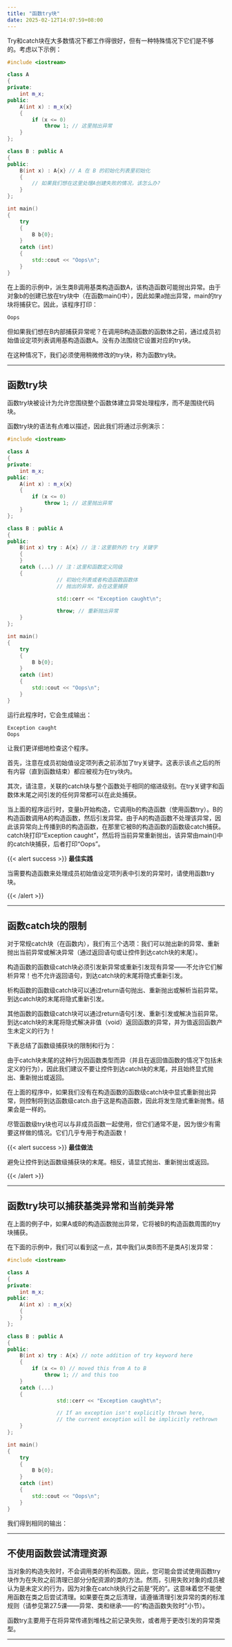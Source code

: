 ```yaml
---
title: "函数try块"
date: 2025-02-12T14:07:59+08:00
---
```


Try和catch块在大多数情况下都工作得很好，但有一种特殊情况下它们是不够的。考虑以下示例：

```C++
#include <iostream>

class A
{
private:
	int m_x;
public:
	A(int x) : m_x{x}
	{
		if (x <= 0)
			throw 1; // 这里抛出异常
	}
};

class B : public A
{
public:
	B(int x) : A{x} // A 在 B 的初始化列表里初始化
	{
		// 如果我们想在这里处理A创建失败的情况，该怎么办?
	}
};

int main()
{
	try
	{
		B b{0};
	}
	catch (int)
	{
		std::cout << "Oops\n";
	}
}
```

在上面的示例中，派生类B调用基类构造函数A，该构造函数可能抛出异常。由于对象b的创建已放在try块中（在函数main()中），因此如果a抛出异常，main的try块将捕获它。因此，该程序打印：

```C++
Oops
```

但如果我们想在B内部捕获异常呢？在调用B构造函数的函数体之前，通过成员初始值设定项列表调用基构造函数A。没有办法围绕它设置对应的try块。

在这种情况下，我们必须使用稍微修改的try块，称为函数try块。

***
## 函数try块

函数try块被设计为允许您围绕整个函数体建立异常处理程序，而不是围绕代码块。

函数try块的语法有点难以描述，因此我们将通过示例演示：

```C++
#include <iostream>

class A
{
private:
	int m_x;
public:
	A(int x) : m_x{x}
	{
		if (x <= 0)
			throw 1; // 这里抛出异常
	}
};

class B : public A
{
public:
	B(int x) try : A{x} // 注：这里额外的 try 关键字
	{
	}
	catch (...) // 注：这里和函数定义同级
	{
                // 初始化列表或者构造函数函数体
                // 抛出的异常，会在这里捕获

                std::cerr << "Exception caught\n";

                throw; // 重新抛出异常
	}
};

int main()
{
	try
	{
		B b{0};
	}
	catch (int)
	{
		std::cout << "Oops\n";
	}
}
```

运行此程序时，它会生成输出：

```C++
Exception caught
Oops
```

让我们更详细地检查这个程序。

首先，注意在成员初始值设定项列表之前添加了try关键字。这表示该点之后的所有内容（直到函数结束）都应被视为在try块内。

其次，请注意，关联的catch块与整个函数处于相同的缩进级别。在try关键字和函数体末尾之间引发的任何异常都可以在此处捕获。

当上面的程序运行时，变量b开始构造，它调用b的构造函数（使用函数try）。B的构造函数调用A的构造函数，然后引发异常。由于A的构造函数不处理该异常，因此该异常向上传播到B的构造函数，在那里它被B的构造函数的函数级catch捕获。catch块打印“Exception caught”，然后将当前异常重新抛出，该异常由main()中的catch块捕获，后者打印“Oops”。

{{< alert success >}}
**最佳实践**

当需要构造函数来处理成员初始值设定项列表中引发的异常时，请使用函数try块。

{{< /alert >}}

***
## 函数catch块的限制

对于常规catch块（在函数内），我们有三个选项：我们可以抛出新的异常、重新抛出当前异常或解决异常（通过返回语句或让控件到达catch块的末尾）。

构造函数的函数级catch块必须引发新异常或重新引发现有异常——不允许它们解析异常！也不允许返回语句，到达catch块的末尾将隐式重新引发。

析构函数的函数级catch块可以通过return语句抛出、重新抛出或解析当前异常。到达catch块的末尾将隐式重新引发。

其他函数的函数级catch块可以通过return语句引发、重新引发或解决当前异常。到达catch块的末尾将隐式解决非值（void）返回函数的异常，并为值返回函数产生未定义的行为！

下表总结了函数级捕获块的限制和行为：

由于catch块末尾的这种行为因函数类型而异（并且在返回值函数的情况下包括未定义的行为），因此我们建议不要让控件到达catch块的末尾，并且始终显式抛出、重新抛出或返回。

在上面的程序中，如果我们没有在构造函数的函数级catch块中显式重新抛出异常，则控制将到达函数级catch.由于这是构造函数，因此将发生隐式重新抛售。结果会是一样的。

尽管函数级try块也可以与非成员函数一起使用，但它们通常不是，因为很少有需要这样做的情况。它们几乎专用于构造函数！

{{< alert success >}}
**最佳做法**

避免让控件到达函数级捕获块的末尾。相反，请显式抛出、重新抛出或返回。

{{< /alert >}}

***
## 函数try块可以捕获基类异常和当前类异常

在上面的例子中，如果A或B的构造函数抛出异常，它将被B的构造函数周围的try块捕获。

在下面的示例中，我们可以看到这一点，其中我们从类B而不是类A引发异常：

```C++
#include <iostream>

class A
{
private:
	int m_x;
public:
	A(int x) : m_x{x}
	{
	}
};

class B : public A
{
public:
	B(int x) try : A{x} // note addition of try keyword here
	{
		if (x <= 0) // moved this from A to B
			throw 1; // and this too
	}
	catch (...)
	{
                std::cerr << "Exception caught\n";

                // If an exception isn't explicitly thrown here,
                // the current exception will be implicitly rethrown
	}
};

int main()
{
	try
	{
		B b{0};
	}
	catch (int)
	{
		std::cout << "Oops\n";
	}
}
```

我们得到相同的输出：

***
## 不使用函数尝试清理资源

当对象的构造失败时，不会调用类的析构函数。因此，您可能会尝试使用函数try块作为在失败之前清理已部分分配资源的类的方法。然而，引用失败对象的成员被认为是未定义的行为，因为对象在catch块执行之前是“死的”。这意味着您不能使用函数在类之后尝试清理。如果要在类之后清理，请遵循清理引发异常的类的标准规则（请参见第27.5课——异常、类和继承——的“构造函数失败时”小节）。

函数try主要用于在将异常传递到堆栈之前记录失败，或者用于更改引发的异常类型。

***